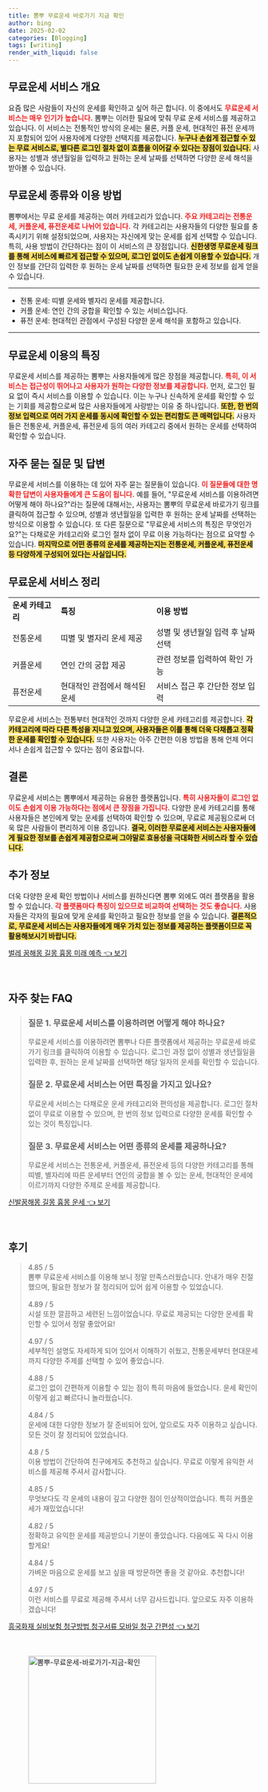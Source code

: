 ```yaml
---
title: 뽐뿌 무료운세 바로가기 지금 확인
author: bing
date: 2025-02-02
categories: [Blogging]
tags: [writing]
render_with_liquid: false
---
```



<h2 id='무료운세 서비스 개요'>무료운세 서비스 개요</h2>

<p>요즘 많은 사람들이 자신의 운세를 확인하고 싶어 하곤 합니다. 이 중에서도 <b><span style="color: #ee2323;">무료운세 서비스는 매우 인기가 높습니다.</span></b> 뽐뿌는 이러한 필요에 맞춰 무료 운세 서비스를 제공하고 있습니다. 이 서비스는 전통적인 방식의 운세는 물론, 커플 운세, 현대적인 퓨전 운세까지 포함되어 있어 사용자에게 다양한 선택지를 제공합니다. <b><span style="background-color: #ffe066;">누구나 손쉽게 접근할 수 있는 무료 서비스로, 별다른 로그인 절차 없이 흐름을 이어갈 수 있다는 장점이 있습니다.</span></b> 사용자는 성별과 생년월일을 입력하고 원하는 운세 날짜를 선택하면 다양한 운세 해석을 받아볼 수 있습니다.</p>

<h2 id='무료운세 종류와 이용 방법'>무료운세 종류와 이용 방법</h2>

<p>뽐뿌에서는 무료 운세를 제공하는 여러 카테고리가 있습니다. <b><span style="color: #ee2323;">주요 카테고리는 전통운세, 커플운세, 퓨전운세로 나뉘어 있습니다.</span></b> 각 카테고리는 사용자들의 다양한 필요를 충족시키기 위해 설정되었으며, 사용자는 자신에게 맞는 운세를 쉽게 선택할 수 있습니다. 특히, 사용 방법이 간단하다는 점이 이 서비스의 큰 장점입니다. <b><span style="background-color: #ffe066;">신한생명 무료운세 링크를 통해 서비스에 빠르게 접근할 수 있으며, 로그인 없이도 손쉽게 이용할 수 있습니다.</span></b> 개인 정보를 간단히 입력한 후 원하는 운세 날짜를 선택하면 필요한 운세 정보를 쉽게 얻을 수 있습니다.</p>

<hr />

<ul>
    <li>전통 운세: 띠별 운세와 별자리 운세를 제공합니다.</li>
    <li>커플 운세: 연인 간의 궁합을 확인할 수 있는 서비스입니다.</li>
    <li>퓨전 운세: 현대적인 관점에서 구성된 다양한 운세 해석을 포함하고 있습니다.</li>
</ul>

<hr />

<h2 id='무료운세 이용의 특징'>무료운세 이용의 특징</h2>

<p>무료운세 서비스를 제공하는 뽐뿌는 사용자들에게 많은 장점을 제공합니다. <b><span style="color: #ee2323;">특히, 이 서비스는 접근성이 뛰어나고 사용자가 원하는 다양한 정보를 제공합니다.</span></b> 먼저, 로그인 필요 없이 즉시 서비스를 이용할 수 있습니다. 이는 누구나 신속하게 운세를 확인할 수 있는 기회를 제공함으로써 많은 사용자들에게 사랑받는 이유 중 하나입니다. <b><span style="background-color: #ffe066;">또한, 한 번의 정보 입력으로 여러 가지 운세를 동시에 확인할 수 있는 편리함도 큰 매력입니다.</span></b> 사용자들은 전통운세, 커플운세, 퓨전운세 등의 여러 카테고리 중에서 원하는 운세를 선택하여 확인할 수 있습니다.</p>

<h2 id='자주 묻는 질문 및 답변'>자주 묻는 질문 및 답변</h2>

<p>무료운세 서비스를 이용하는 데 있어 자주 묻는 질문들이 있습니다. <b><span style="color: #ee2323;">이 질문들에 대한 명확한 답변이 사용자들에게 큰 도움이 됩니다.</span></b> 예를 들어, "무료운세 서비스를 이용하려면 어떻게 해야 하나요?"라는 질문에 대해서는, 사용자는 뽐뿌의 무료운세 바로가기 링크를 클릭하여 접근할 수 있으며, 성별과 생년월일을 입력한 후 원하는 운세 날짜를 선택하는 방식으로 이용할 수 있습니다. 또 다른 질문으로 "무료운세 서비스의 특징은 무엇인가요?"는 다채로운 카테고리와 로그인 절차 없이 무료 이용 가능하다는 점으로 요약할 수 있습니다. <b><span style="background-color: #ffe066;">마지막으로 어떤 종류의 운세를 제공하는지는 전통운세, 커플운세, 퓨전운세 등 다양하게 구성되어 있다는 사실입니다.</span></b></p>

<h2 id='무료운세 서비스 정리'>무료운세 서비스 정리</h2>

<table>
    <tr>
        <td><b>운세 카테고리</b></td>
        <td><b>특징</b></td>
        <td><b>이용 방법</b></td>
    </tr>
    <tr>
        <td>전통운세</td>
        <td>띠별 및 별자리 운세 제공</td>
        <td>성별 및 생년월일 입력 후 날짜 선택</td>
    </tr>
    <tr>
        <td>커플운세</td>
        <td>연인 간의 궁합 제공</td>
        <td>관련 정보를 입력하여 확인 가능</td>
    </tr>
    <tr>
        <td>퓨전운세</td>
        <td>현대적인 관점에서 해석된 운세</td>
        <td>서비스 접근 후 간단한 정보 입력</td>
    </tr>
</table>

<p>무료운세 서비스는 전통부터 현대적인 것까지 다양한 운세 카테고리를 제공합니다. <b><span style="background-color: #ffe066;">각 카테고리에 따라 다른 특성을 지니고 있으며, 사용자들은 이를 통해 더욱 다채롭고 정확한 운세를 확인할 수 있습니다.</span></b> 또한 사용자는 아주 간편한 이용 방법을 통해 언제 어디서나 손쉽게 접근할 수 있다는 점이 중요합니다.</p>

<h2 id='결론'>결론</h2>

<p>무료운세 서비스는 뽐뿌에서 제공하는 유용한 플랫폼입니다. <b><span style="color: #ee2323;">특히 사용자들이 로그인 없이도 손쉽게 이용 가능하다는 점에서 큰 장점을 가집니다.</span></b> 다양한 운세 카테고리를 통해 사용자들은 본인에게 맞는 운세를 선택하여 확인할 수 있으며, 무료로 제공됨으로써 더욱 많은 사람들이 편리하게 이용 중입니다. <b><span style="background-color: #ffe066;">결국, 이러한 무료운세 서비스는 사용자들에게 필요한 정보를 손쉽게 제공함으로써 그야말로 효용성을 극대화한 서비스라 할 수 있습니다.</span></b></p>

<h2 id='추가 정보'>추가 정보</h2>

<p>더욱 다양한 운세 확인 방법이나 서비스를 원하신다면 뽐뿌 외에도 여러 플랫폼을 활용할 수 있습니다. <b><span style="color: #ee2323;">각 플랫폼마다 특징이 있으므로 비교하여 선택하는 것도 좋습니다.</span></b> 사용자들은 각자의 필요에 맞게 운세를 확인하고 필요한 정보를 얻을 수 있습니다. <b><span style="background-color: #ffe066;">결론적으로, 무료운세 서비스는 사용자들에게 매우 가치 있는 정보를 제공하는 플랫폼이므로 꼭 활용해보시기 바랍니다.</span></b></p>


<p><a class="click-button" title="벌레 꿈해몽 길몽 흉몽 미래 예측" href="https://blackassets.github.io/posts/%EB%B2%8C%EB%A0%88-%EA%BF%88%ED%95%B4%EB%AA%BD-%EA%B8%B8%EB%AA%BD-%ED%9D%89%EB%AA%BD-%EB%AF%B8%EB%9E%98-%EC%98%88%EC%B8%A1/" rel="dofollow">벌레 꿈해몽 길몽 흉몽 미래 예측 👈 보기</a></p><br>
<h2 id='자주_찾는_FAQ'>자주 찾는 FAQ</h2>
<div itemscope="" itemtype="https://schema.org/FAQPage"> 
<blockquote> 
<div itemscope="" itemprop="mainEntity" itemtype="https://schema.org/Question"> 
<h3 itemprop="name">질문 1. 무료운세 서비스를 이용하려면 어떻게 해야 하나요?</h3> 
<div itemscope="" itemprop="acceptedAnswer" itemtype="https://schema.org/Answer"> 
<span itemprop="text"> 
<p>무료운세 서비스를 이용하려면 뽐뿌나 다른 플랫폼에서 제공하는 무료운세 바로가기 링크를 클릭하여 이용할 수 있습니다. 로그인 과정 없이 성별과 생년월일을 입력한 후, 원하는 운세 날짜를 선택하면 해당 일자의 운세를 확인할 수 있습니다.</p> 
</span> 
</div> 
</div> 

<div itemscope="" itemprop="mainEntity" itemtype="https://schema.org/Question"> 
<h3 itemprop="name">질문 2. 무료운세 서비스는 어떤 특징을 가지고 있나요?</h3> 
<div itemscope="" itemprop="acceptedAnswer" itemtype="https://schema.org/Answer"> 
<span itemprop="text"> 
<p>무료운세 서비스는 다채로운 운세 카테고리와 편의성을 제공합니다. 로그인 절차 없이 무료로 이용할 수 있으며, 한 번의 정보 입력으로 다양한 운세를 확인할 수 있는 것이 특징입니다.</p> 
</span> 
</div> 
</div> 

<div itemscope="" itemprop="mainEntity" itemtype="https://schema.org/Question"> 
<h3 itemprop="name">질문 3. 무료운세 서비스는 어떤 종류의 운세를 제공하나요?</h3> 
<div itemscope="" itemprop="acceptedAnswer" itemtype="https://schema.org/Answer"> 
<span itemprop="text"> 
<p>무료운세 서비스는 전통운세, 커플운세, 퓨전운세 등의 다양한 카테고리를 통해 띠별, 별자리에 따른 운세부터 연인의 궁합을 볼 수 있는 운세, 현대적인 운세에 이르기까지 다양한 주제로 운세를 제공합니다.</p> 
</span> 
</div> 
</div> 

</blockquote> 
</div>
<p><a class="click-button" title="신발꿈해몽 길몽 흉몽 운세" href="https://blackassets.github.io/posts/%EC%8B%A0%EB%B0%9C%EA%BF%88%ED%95%B4%EB%AA%BD-%EA%B8%B8%EB%AA%BD-%ED%9D%89%EB%AA%BD-%EC%9A%B4%EC%84%B8/" rel="dofollow">신발꿈해몽 길몽 흉몽 운세 👈 보기</a></p><br>
<h2 id='후기'>후기</h2>
<div itemscope itemtype="https://schema.org/Product">
  <blockquote>
  <div itemprop="review" itemscope itemtype="https://schema.org/Review">
      <div itemprop="reviewRating" itemscope itemtype="https://schema.org/Rating"> <span itemprop="ratingValue">4.85</span> / <span itemprop="bestRating">5</span> </div>
      <span itemprop="reviewBody">뽐뿌 무료운세 서비스를 이용해 보니 정말 만족스러웠습니다. 안내가 매우 친절했으며, 필요한 정보가 잘 정리되어 있어 쉽게 이용할 수 있었습니다.</span>
  </div>
  <br>
  <div itemprop="review" itemscope itemtype="https://schema.org/Review">
      <div itemprop="reviewRating" itemscope itemtype="https://schema.org/Rating"> <span itemprop="ratingValue">4.89</span> / <span itemprop="bestRating">5</span> </div>
      <span itemprop="reviewBody">시설 또한 깔끔하고 세련된 느낌이었습니다. 무료로 제공되는 다양한 운세를 확인할 수 있어서 정말 좋았어요!</span>
  </div>
  <br>
  <div itemprop="review" itemscope itemtype="https://schema.org/Review">
      <div itemprop="reviewRating" itemscope itemtype="https://schema.org/Rating"> <span itemprop="ratingValue">4.97</span> / <span itemprop="bestRating">5</span> </div>
      <span itemprop="reviewBody">세부적인 설명도 자세하게 되어 있어서 이해하기 쉬웠고, 전통운세부터 현대운세까지 다양한 주제를 선택할 수 있어 좋았습니다.</span>
  </div>
  <br>
  <div itemprop="review" itemscope itemtype="https://schema.org/Review">
      <div itemprop="reviewRating" itemscope itemtype="https://schema.org/Rating"> <span itemprop="ratingValue">4.88</span> / <span itemprop="bestRating">5</span> </div>
      <span itemprop="reviewBody">로그인 없이 간편하게 이용할 수 있는 점이 특히 마음에 들었습니다. 운세 확인이 이렇게 쉽고 빠르다니 놀라웠습니다.</span>
  </div>
  <br>
  <div itemprop="review" itemscope itemtype="https://schema.org/Review">
      <div itemprop="reviewRating" itemscope itemtype="https://schema.org/Rating"> <span itemprop="ratingValue">4.84</span> / <span itemprop="bestRating">5</span> </div>
      <span itemprop="reviewBody">운세에 대한 다양한 정보가 잘 준비되어 있어, 앞으로도 자주 이용하고 싶습니다. 모든 것이 잘 정리되어 있었습니다.</span>
  </div>
  <br>
  <div itemprop="review" itemscope itemtype="https://schema.org/Review">
      <div itemprop="reviewRating" itemscope itemtype="https://schema.org/Rating"> <span itemprop="ratingValue">4.8</span> / <span itemprop="bestRating">5</span> </div>
      <span itemprop="reviewBody">이용 방법이 간단하여 친구에게도 추천하고 싶습니다. 무료로 이렇게 유익한 서비스를 제공해 주셔서 감사합니다.</span>
  </div>
  <br>
  <div itemprop="review" itemscope itemtype="https://schema.org/Review">
      <div itemprop="reviewRating" itemscope itemtype="https://schema.org/Rating"> <span itemprop="ratingValue">4.85</span> / <span itemprop="bestRating">5</span> </div>
      <span itemprop="reviewBody">무엇보다도 각 운세의 내용이 깊고 다양한 점이 인상적이었습니다. 특히 커플운세가 재밌었습니다!</span>
  </div>
  <br>
  <div itemprop="review" itemscope itemtype="https://schema.org/Review">
      <div itemprop="reviewRating" itemscope itemtype="https://schema.org/Rating"> <span itemprop="ratingValue">4.82</span> / <span itemprop="bestRating">5</span> </div>
      <span itemprop="reviewBody">정확하고 유익한 운세를 제공받으니 기분이 좋았습니다. 다음에도 꼭 다시 이용할게요!</span>
  </div>
  <br>
  <div itemprop="review" itemscope itemtype="https://schema.org/Review">
      <div itemprop="reviewRating" itemscope itemtype="https://schema.org/Rating"> <span itemprop="ratingValue">4.84</span> / <span itemprop="bestRating">5</span> </div>
      <span itemprop="reviewBody">가벼운 마음으로 운세를 보고 싶을 때 방문하면 좋을 것 같아요. 추천합니다!</span>
  </div>
  <br>
  <div itemprop="review" itemscope itemtype="https://schema.org/Review">
      <div itemprop="reviewRating" itemscope itemtype="https://schema.org/Rating"> <span itemprop="ratingValue">4.97</span> / <span itemprop="bestRating">5</span> </div>
      <span itemprop="reviewBody">이런 서비스를 무료로 제공해 주셔서 너무 감사드립니다. 앞으로도 자주 이용하겠습니다!</span>
  </div>
  </blockquote>
</div>
<p><a class="click-button" title="흥국화재 실비보험 청구방법 청구서류 모바일 청구 간편성" href="https://blackassets.github.io/posts/%ED%9D%A5%EA%B5%AD%ED%99%94%EC%9E%AC-%EC%8B%A4%EB%B9%84%EB%B3%B4%ED%97%98-%EC%B2%AD%EA%B5%AC%EB%B0%A9%EB%B2%95-%EC%B2%AD%EA%B5%AC%EC%84%9C%EB%A5%98-%EB%AA%A8%EB%B0%94%EC%9D%BC-%EC%B2%AD%EA%B5%AC-%EA%B0%84%ED%8E%B8%EC%84%B1/" rel="dofollow">흥국화재 실비보험 청구방법 청구서류 모바일 청구 간편성 👈 보기</a></p><br>
<figure class="image"><img src="https://blackassets.github.io/assets/img/thumbnail/뽐뿌-무료운세-바로가기-지금-확인.webp" alt="뽐뿌-무료운세-바로가기-지금-확인" width="256" height="256"></figure>